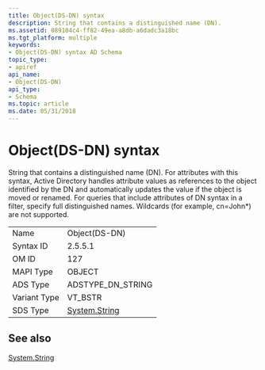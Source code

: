 ```yaml
---
title: Object(DS-DN) syntax
description: String that contains a distinguished name (DN).
ms.assetid: 089104c4-ff82-49ea-a8db-a6dadc3a18bc
ms.tgt_platform: multiple
keywords:
- Object(DS-DN) syntax AD Schema
topic_type:
- apiref
api_name:
- Object(DS-DN)
api_type:
- Schema
ms.topic: article
ms.date: 05/31/2018
---
```


# Object(DS-DN) syntax

String that contains a distinguished name (DN). For attributes with this syntax, Active Directory handles attribute values as references to the object identified by the DN and automatically updates the value if the object is moved or renamed. For queries that include attributes of DN syntax in a filter, specify full distinguished names. Wildcards (for example, cn=John\*) are not supported.



|              |                                                                        |
|--------------|------------------------------------------------------------------------|
| Name         | Object(DS-DN)                                                          |
| Syntax ID    | 2.5.5.1                                                                |
| OM ID        | 127                                                                    |
| MAPI Type    | OBJECT                                                                 |
| ADS Type     | ADSTYPE\_DN\_STRING                                                    |
| Variant Type | VT\_BSTR                                                               |
| SDS Type     | [System.String](https://docs.microsoft.com/dotnet/api/system.string?redirectedfrom=MSDN) |



## See also

<dl> <dt>

[System.String](https://docs.microsoft.com/dotnet/api/system.string?redirectedfrom=MSDN)
</dt> </dl>

 

 





